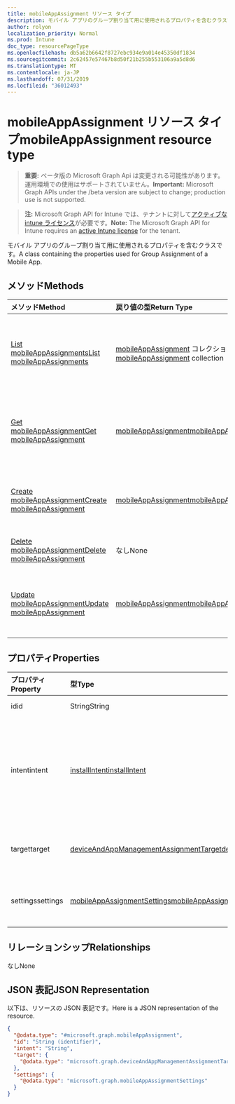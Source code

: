 ```yaml
---
title: mobileAppAssignment リソース タイプ
description: モバイル アプリのグループ割り当て用に使用されるプロパティを含むクラスです。
author: rolyon
localization_priority: Normal
ms.prod: Intune
doc_type: resourcePageType
ms.openlocfilehash: db5a62b6642f8727ebc934e9a014e45350df1834
ms.sourcegitcommit: 2c62457e57467b8d50f21b255b553106a9a5d8d6
ms.translationtype: MT
ms.contentlocale: ja-JP
ms.lasthandoff: 07/31/2019
ms.locfileid: "36012493"
---
```

# <a name="mobileappassignment-resource-type"></a><span data-ttu-id="770c7-103">mobileAppAssignment リソース タイプ</span><span class="sxs-lookup"><span data-stu-id="770c7-103">mobileAppAssignment resource type</span></span>

> <span data-ttu-id="770c7-104">**重要:** ベータ版の Microsoft Graph Api は変更される可能性があります。運用環境での使用はサポートされていません。</span><span class="sxs-lookup"><span data-stu-id="770c7-104">**Important:** Microsoft Graph APIs under the /beta version are subject to change; production use is not supported.</span></span>

> <span data-ttu-id="770c7-105">**注:** Microsoft Graph API for Intune では、テナントに対して[アクティブな intune ライセンス](https://go.microsoft.com/fwlink/?linkid=839381)が必要です。</span><span class="sxs-lookup"><span data-stu-id="770c7-105">**Note:** The Microsoft Graph API for Intune requires an [active Intune license](https://go.microsoft.com/fwlink/?linkid=839381) for the tenant.</span></span>

<span data-ttu-id="770c7-106">モバイル アプリのグループ割り当て用に使用されるプロパティを含むクラスです。</span><span class="sxs-lookup"><span data-stu-id="770c7-106">A class containing the properties used for Group Assignment of a Mobile App.</span></span>

## <a name="methods"></a><span data-ttu-id="770c7-107">メソッド</span><span class="sxs-lookup"><span data-stu-id="770c7-107">Methods</span></span>
|<span data-ttu-id="770c7-108">メソッド</span><span class="sxs-lookup"><span data-stu-id="770c7-108">Method</span></span>|<span data-ttu-id="770c7-109">戻り値の型</span><span class="sxs-lookup"><span data-stu-id="770c7-109">Return Type</span></span>|<span data-ttu-id="770c7-110">説明</span><span class="sxs-lookup"><span data-stu-id="770c7-110">Description</span></span>|
|:---|:---|:---|
|[<span data-ttu-id="770c7-111">List mobileAppAssignments</span><span class="sxs-lookup"><span data-stu-id="770c7-111">List mobileAppAssignments</span></span>](../api/intune-apps-mobileappassignment-list.md)|<span data-ttu-id="770c7-112">[mobileAppAssignment](../resources/intune-apps-mobileappassignment.md) コレクション</span><span class="sxs-lookup"><span data-stu-id="770c7-112">[mobileAppAssignment](../resources/intune-apps-mobileappassignment.md) collection</span></span>|<span data-ttu-id="770c7-113">[mobileAppAssignment](../resources/intune-apps-mobileappassignment.md) オブジェクトのプロパティとリレーションシップをリストします。</span><span class="sxs-lookup"><span data-stu-id="770c7-113">List properties and relationships of the [mobileAppAssignment](../resources/intune-apps-mobileappassignment.md) objects.</span></span>|
|[<span data-ttu-id="770c7-114">Get mobileAppAssignment</span><span class="sxs-lookup"><span data-stu-id="770c7-114">Get mobileAppAssignment</span></span>](../api/intune-apps-mobileappassignment-get.md)|[<span data-ttu-id="770c7-115">mobileAppAssignment</span><span class="sxs-lookup"><span data-stu-id="770c7-115">mobileAppAssignment</span></span>](../resources/intune-apps-mobileappassignment.md)|<span data-ttu-id="770c7-116">[mobileAppAssignment](../resources/intune-apps-mobileappassignment.md) オブジェクトのプロパティとリレーションシップを読み取ります。</span><span class="sxs-lookup"><span data-stu-id="770c7-116">Read properties and relationships of the [mobileAppAssignment](../resources/intune-apps-mobileappassignment.md) object.</span></span>|
|[<span data-ttu-id="770c7-117">Create mobileAppAssignment</span><span class="sxs-lookup"><span data-stu-id="770c7-117">Create mobileAppAssignment</span></span>](../api/intune-apps-mobileappassignment-create.md)|[<span data-ttu-id="770c7-118">mobileAppAssignment</span><span class="sxs-lookup"><span data-stu-id="770c7-118">mobileAppAssignment</span></span>](../resources/intune-apps-mobileappassignment.md)|<span data-ttu-id="770c7-119">新しい [mobileAppAssignment](../resources/intune-apps-mobileappassignment.md) オブジェクトを作成します。</span><span class="sxs-lookup"><span data-stu-id="770c7-119">Create a new [mobileAppAssignment](../resources/intune-apps-mobileappassignment.md) object.</span></span>|
|[<span data-ttu-id="770c7-120">Delete mobileAppAssignment</span><span class="sxs-lookup"><span data-stu-id="770c7-120">Delete mobileAppAssignment</span></span>](../api/intune-apps-mobileappassignment-delete.md)|<span data-ttu-id="770c7-121">なし</span><span class="sxs-lookup"><span data-stu-id="770c7-121">None</span></span>|<span data-ttu-id="770c7-122">[mobileAppAssignment](../resources/intune-apps-mobileappassignment.md) を削除します。</span><span class="sxs-lookup"><span data-stu-id="770c7-122">Deletes a [mobileAppAssignment](../resources/intune-apps-mobileappassignment.md).</span></span>|
|[<span data-ttu-id="770c7-123">Update mobileAppAssignment</span><span class="sxs-lookup"><span data-stu-id="770c7-123">Update mobileAppAssignment</span></span>](../api/intune-apps-mobileappassignment-update.md)|[<span data-ttu-id="770c7-124">mobileAppAssignment</span><span class="sxs-lookup"><span data-stu-id="770c7-124">mobileAppAssignment</span></span>](../resources/intune-apps-mobileappassignment.md)|<span data-ttu-id="770c7-125">[mobileAppAssignment](../resources/intune-apps-mobileappassignment.md) オブジェクトのプロパティを更新します。</span><span class="sxs-lookup"><span data-stu-id="770c7-125">Update the properties of a [mobileAppAssignment](../resources/intune-apps-mobileappassignment.md) object.</span></span>|

## <a name="properties"></a><span data-ttu-id="770c7-126">プロパティ</span><span class="sxs-lookup"><span data-stu-id="770c7-126">Properties</span></span>
|<span data-ttu-id="770c7-127">プロパティ</span><span class="sxs-lookup"><span data-stu-id="770c7-127">Property</span></span>|<span data-ttu-id="770c7-128">型</span><span class="sxs-lookup"><span data-stu-id="770c7-128">Type</span></span>|<span data-ttu-id="770c7-129">説明</span><span class="sxs-lookup"><span data-stu-id="770c7-129">Description</span></span>|
|:---|:---|:---|
|<span data-ttu-id="770c7-130">id</span><span class="sxs-lookup"><span data-stu-id="770c7-130">id</span></span>|<span data-ttu-id="770c7-131">String</span><span class="sxs-lookup"><span data-stu-id="770c7-131">String</span></span>|<span data-ttu-id="770c7-132">エンティティのキー。</span><span class="sxs-lookup"><span data-stu-id="770c7-132">Key of the entity.</span></span>|
|<span data-ttu-id="770c7-133">intent</span><span class="sxs-lookup"><span data-stu-id="770c7-133">intent</span></span>|[<span data-ttu-id="770c7-134">installIntent</span><span class="sxs-lookup"><span data-stu-id="770c7-134">installIntent</span></span>](../resources/intune-shared-installintent.md)|<span data-ttu-id="770c7-135">管理者によって定義されたインストールの目的。可能な値は、`available`、`required`、`uninstall`、`availableWithoutEnrollment` です。</span><span class="sxs-lookup"><span data-stu-id="770c7-135">The install intent defined by the admin. Possible values are: `available`, `required`, `uninstall`, `availableWithoutEnrollment`.</span></span>|
|<span data-ttu-id="770c7-136">target</span><span class="sxs-lookup"><span data-stu-id="770c7-136">target</span></span>|[<span data-ttu-id="770c7-137">deviceAndAppManagementAssignmentTarget</span><span class="sxs-lookup"><span data-stu-id="770c7-137">deviceAndAppManagementAssignmentTarget</span></span>](../resources/intune-shared-deviceandappmanagementassignmenttarget.md)|<span data-ttu-id="770c7-138">管理者によって定義された、ターゲット グループの割り当て。</span><span class="sxs-lookup"><span data-stu-id="770c7-138">The target group assignment defined by the admin.</span></span>|
|<span data-ttu-id="770c7-139">settings</span><span class="sxs-lookup"><span data-stu-id="770c7-139">settings</span></span>|[<span data-ttu-id="770c7-140">mobileAppAssignmentSettings</span><span class="sxs-lookup"><span data-stu-id="770c7-140">mobileAppAssignmentSettings</span></span>](../resources/intune-apps-mobileappassignmentsettings.md)|<span data-ttu-id="770c7-141">管理者によって定義された、ターゲットの割り当ての設定。</span><span class="sxs-lookup"><span data-stu-id="770c7-141">The settings for target assignment defined by the admin.</span></span>|

## <a name="relationships"></a><span data-ttu-id="770c7-142">リレーションシップ</span><span class="sxs-lookup"><span data-stu-id="770c7-142">Relationships</span></span>
<span data-ttu-id="770c7-143">なし</span><span class="sxs-lookup"><span data-stu-id="770c7-143">None</span></span>

## <a name="json-representation"></a><span data-ttu-id="770c7-144">JSON 表記</span><span class="sxs-lookup"><span data-stu-id="770c7-144">JSON Representation</span></span>
<span data-ttu-id="770c7-145">以下は、リソースの JSON 表記です。</span><span class="sxs-lookup"><span data-stu-id="770c7-145">Here is a JSON representation of the resource.</span></span>
<!-- {
  "blockType": "resource",
  "keyProperty": "id",
  "@odata.type": "microsoft.graph.mobileAppAssignment"
}
-->
``` json
{
  "@odata.type": "#microsoft.graph.mobileAppAssignment",
  "id": "String (identifier)",
  "intent": "String",
  "target": {
    "@odata.type": "microsoft.graph.deviceAndAppManagementAssignmentTarget"
  },
  "settings": {
    "@odata.type": "microsoft.graph.mobileAppAssignmentSettings"
  }
}
```





